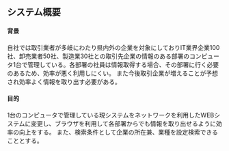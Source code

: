## システム概要
#### 背景
自社では取引業者が多岐にわたり県内外の企業を対象にしておりIT業界企業100社、卸売業者50社、製造業30社との取引先企業の情報のある部署のコンピュータ1台で管理している。各部署の社員は情報取得する場合、その部署に行く必要のあるため、効率が悪く利用しにくい。
また今後取引企業が増えることが予想され効率よく情報を取り出す必要がある。
#### 目的
1台のコンピュータで管理している現システムをネットワークを利用したWEBシステムに変更し、ブラウザを利用して各部署からでも情報を取り出せるように効率の向上をする。
また、検索条件として企業の所在兼、業種を設定検索できることとする。